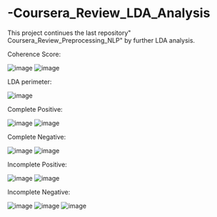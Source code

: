 # -Coursera_Review_LDA_Analysis
This project continues the last repository" Coursera_Review_Preprocessing_NLP" by further LDA analysis.

Coherence Score:

![image](https://github.com/dannnnny12/Python_Coursera_Review_LDA_Analysis/assets/49478754/656ba4ca-0694-4f4a-9b13-f55f6da3799c)
![image](https://github.com/dannnnny12/Python_Coursera_Review_LDA_Analysis/assets/49478754/01ba64c7-f05e-45c5-acb1-8a8b446d3b22)

LDA perimeter:

![image](https://github.com/dannnnny12/Python_Coursera_Review_LDA_Analysis/assets/49478754/44c71375-0358-48b7-98b6-157ce9140186)

Complete Positive:

![image](https://github.com/dannnnny12/Python_Coursera_Review_LDA_Analysis/assets/49478754/404071b2-4795-42d6-aaa3-ddfa77e22865)
![image](https://github.com/dannnnny12/Python_Coursera_Review_LDA_Analysis/assets/49478754/c0241482-c246-4849-a902-58e33a56d748)

Complete Negative:

![image](https://github.com/dannnnny12/Python_Coursera_Review_LDA_Analysis/assets/49478754/ca054183-fcfe-4a16-8c8b-9e184d48e958)
![image](https://github.com/dannnnny12/Python_Coursera_Review_LDA_Analysis/assets/49478754/c41e08ac-eb5a-414d-a48b-bdab915d1702)

Incomplete Positive:

![image](https://github.com/dannnnny12/Python_Coursera_Review_LDA_Analysis/assets/49478754/671d4887-70bc-4ee9-8d7e-f19ff8d9b8ba)
![image](https://github.com/dannnnny12/Python_Coursera_Review_LDA_Analysis/assets/49478754/a24ea1a9-309f-4cee-9651-c0d96763382e)

Incomplete Negative:

![image](https://github.com/dannnnny12/Python_Coursera_Review_LDA_Analysis/assets/49478754/0b28401b-3b87-4150-aaf5-281e0ba0a6f6)
![image](https://github.com/dannnnny12/Python_Coursera_Review_LDA_Analysis/assets/49478754/778b4acb-ca06-496d-bef4-3c8338a4b0b1)
![image](https://github.com/dannnnny12/Python_Coursera_Review_LDA_Analysis/assets/49478754/e49eb2e6-812a-4410-ae7c-fa39bf805e87)






